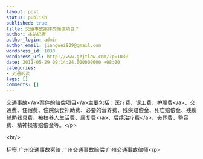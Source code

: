 ```yaml
---
layout: post
status: publish
published: true
title: 交通事故案件的赔偿项目？
author: 本站记者
author_login: admin
author_email: jiangwei909@gmail.com
wordpress_id: 1030
wordpress_url: http://www.gzjtlaw.com/?p=1030
date: 2011-05-29 09:14:24.000000000 +08:00
categories:
- 交通诉讼
tags: []
comments: []
---
```

<p><p> <a>交通事故<&#47;a>案件的<a>赔偿项目<&#47;a>主要包括：医疗费、误工费、<a>护理费<&#47;a>、交通费、住宿费、住院伙食补助费、必要的营养费、残疾赔偿金、死亡赔偿金、残疾辅助器具费、被扶养人生活费、<a>康复费<&#47;a>、后续<a>治疗费<&#47;a>、丧葬费、整容费、精神损害赔偿金等。<&#47;p><br&#47;><p>标签:广州交通事故索赔 广州交通事故赔偿 广州交通事故律师<&#47;p>
